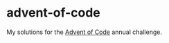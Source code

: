 # advent-of-code

My solutions for the [Advent of Code](http://adventofcode.com/) annual challenge.

